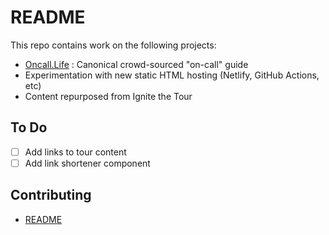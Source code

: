 # README

This repo contains work on the following projects: 

- [Oncall.Life](https://oncall.life) : Canonical crowd-sourced "on-call" guide
- Experimentation with new static HTML hosting (Netlify, GitHub Actions, etc)
- Content repurposed from Ignite the Tour

## To Do

- [ ] Add links to tour content
- [ ] Add link shortener component

## Contributing

- [README](themes/academic/.github/contributing.md)